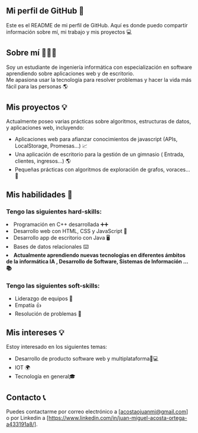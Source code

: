 ## Mi perfil de GitHub 📄

Este es el README de mi perfil de GitHub. Aquí es donde puedo compartir información sobre mí, mi trabajo y mis proyectos 💻

## Sobre mí 👨🏽‍💻

Soy un estudiante de ingeniería informática con especialización en software aprendiendo sobre aplicaciones web y de escritorio. 
<br>
Me apasiona usar la tecnología para resolver problemas y hacer la vida más fácil para las personas 🌎

## Mis proyectos 💡

Actualmente poseo varias prácticas sobre algoritmos, estructuras de datos, y aplicaciones web, incluyendo:

<ul>
<li>Aplicaciones web para afianzar conocimientos de javascript (APIs, LocalStorage, Promesas...) 📈</li>
<li>Una aplicación de escritorio para la gestión de un gimnasio ( Entrada, clientes, ingresos...) 🌎</li>
<li>Pequeñas prácticas con algoritmos de exploración de grafos, voraces... 🤖</li>
</ul>

## Mis habilidades 💪

### Tengo las siguientes hard-skills:

<li>Programación en C++ desarrollada ➕️➕️</li>
<li>Desarrollo web con HTML, CSS y JavaScript 📱</li>
<li>Desarrollo app de escritorio con Java 🖥</li>
<li>Bases de datos relacionales ⌨️</li>
<li style="font-weight:bold;">Actualmente aprendiendo nuevas tecnologías en diferentes ámbitos de la informática IA , Desarrollo de Software, Sistemas de Información ...📚 </li>

### Tengo las siguientes soft-skills:

<ul>
<li>Liderazgo de equipos 🫡</li>
<li>Empatía 👍</li>
<li>Resolución de problemas 🧠</li>
</ul>

## Mis intereses 💡

Estoy interesado en los siguientes temas:

<ul>
<li>Desarrollo de producto software web y multiplataforma📱💻</li>
<li>IOT 🌍</li>
<li>Tecnología en general🎓</li>
</ul>

## Contacto 📞
Puedes contactarme por correo electrónico a [acostaojuanmi@gmail.com] o por Linkedin a [https://www.linkedin.com/in/juan-miguel-acosta-ortega-a433191a8/].
